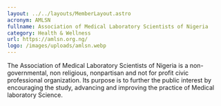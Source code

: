 ```yaml
---
layout: ../../layouts/MemberLayout.astro
acronym: AMLSN
fullname: Association of Medical Laboratory Scientists of Nigeria
category: Health & Wellness
url: https://amlsn.org.ng/
logo: /images/uploads/amlsn.webp
---
```

The Association of Medical Laboratory Scientists of Nigeria is a non-governmental, non religious, nonpartisan and not for profit civic professional organization. Its purpose is to further the public interest by encouraging the study, advancing and improving the practice of Medical laboratory Science.